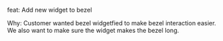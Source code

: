 feat: Add new widget to bezel

Why:
Customer wanted bezel widgetfied to make bezel interaction easier.  We also want to make sure the widget makes the bezel long.
